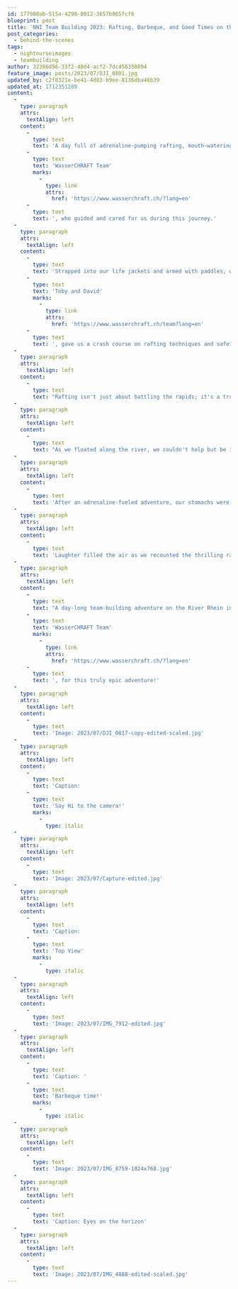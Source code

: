 ```yaml
---
id: 177980ab-515a-4290-8012-3657b865fcf6
blueprint: post
title: 'NNI Team Building 2023: Rafting, Barbeque, and Good Times on the River Vorderrhein in Switzerland!'
post_categories:
  - behind-the-scenes
tags:
  - nightnurseimages
  - teambuilding
author: 32386d56-33f2-40d4-acf2-7dc456350894
feature_image: posts/2023/07/DJI_0801.jpg
updated_by: c2f8321e-be41-4d83-b9ee-8136dba46b39
updated_at: 1712351289
content:
  -
    type: paragraph
    attrs:
      textAlign: left
    content:
      -
        type: text
        text: 'A day full of adrenaline-pumping rafting, mouth-watering barbeque, and laughter-filled moments in the breathtaking Swiss landscapes. A team-building adventure like no other on the magnificent River Rhein in Switzerland with the '
      -
        type: text
        text: 'WasserCHRAFT Team'
        marks:
          -
            type: link
            attrs:
              href: 'https://www.wasserchraft.ch/?lang=en'
      -
        type: text
        text: ', who guided and cared for us during this journey.'
  -
    type: paragraph
    attrs:
      textAlign: left
    content:
      -
        type: text
        text: 'Strapped into our life jackets and armed with paddles, we boarded the rafts, ready to conquer the wild rapids of the River Rhein. Our guides, '
      -
        type: text
        text: 'Toby and David'
        marks:
          -
            type: link
            attrs:
              href: 'https://www.wasserchraft.ch/team?lang=en'
      -
        type: text
        text: ', gave us a crash course on rafting techniques and safety tips, but we were all just eager to get out there and let the river take us on a wild ride.'
  -
    type: paragraph
    attrs:
      textAlign: left
    content:
      -
        type: text
        text: "Rafting isn't just about battling the rapids; it's a true test of teamwork and communication. We quickly learned that we needed to synchronize our paddling, trust our teammates, and shout out instructions to maneuver to the raft successfully. Each rapid brought us closer together as we discovered the power of collaboration and unity."
  -
    type: paragraph
    attrs:
      textAlign: left
    content:
      -
        type: text
        text: "As we floated along the river, we couldn't help but be in awe of Switzerland's natural beauty. Majestic mountains framed the horizon while the gentle flow of the River Rhein carried us past lush greenery."
  -
    type: paragraph
    attrs:
      textAlign: left
    content:
      -
        type: text
        text: 'After an adrenaline-fueled adventure, our stomachs were growling, and it was time to satisfy our appetites. We arrived at a picturesque riverside location where a barbeque feast awaited us. Grills sizzled with an array of marinated chicken and veggie skewers. We gathered around, chatting, laughing, and indulging in the delicious spread. It was the perfect opportunity to relax and bond.'
  -
    type: paragraph
    attrs:
      textAlign: left
    content:
      -
        type: text
        text: 'Laughter filled the air as we recounted the thrilling rapids we conquered and the hilarious near-misses we experienced. We toasted to newfound friendships that had grown stronger throughout the day.'
  -
    type: paragraph
    attrs:
      textAlign: left
    content:
      -
        type: text
        text: "A day-long team-building adventure on the River Rhein in Switzerland is an experience like no other. It's a chance to challenge ourselves, work as a team, and create unforgettable memories. Thank you again, "
      -
        type: text
        text: 'WasserCHRAFT Team'
        marks:
          -
            type: link
            attrs:
              href: 'https://www.wasserchraft.ch/?lang=en'
      -
        type: text
        text: ', for this truly epic adventure!'
  -
    type: paragraph
    attrs:
      textAlign: left
    content:
      -
        type: text
        text: 'Image: 2023/07/DJI_0817-copy-edited-scaled.jpg'
  -
    type: paragraph
    attrs:
      textAlign: left
    content:
      -
        type: text
        text: 'Caption:                                                   '
      -
        type: text
        text: 'Say Hi to the camera!'
        marks:
          -
            type: italic
  -
    type: paragraph
    attrs:
      textAlign: left
    content:
      -
        type: text
        text: 'Image: 2023/07/Capture-edited.jpg'
  -
    type: paragraph
    attrs:
      textAlign: left
    content:
      -
        type: text
        text: 'Caption:                                                    '
      -
        type: text
        text: 'Top View'
        marks:
          -
            type: italic
  -
    type: paragraph
    attrs:
      textAlign: left
    content:
      -
        type: text
        text: 'Image: 2023/07/IMG_7912-edited.jpg'
  -
    type: paragraph
    attrs:
      textAlign: left
    content:
      -
        type: text
        text: 'Caption: '
      -
        type: text
        text: 'Barbeque time!'
        marks:
          -
            type: italic
  -
    type: paragraph
    attrs:
      textAlign: left
    content:
      -
        type: text
        text: 'Image: 2023/07/IMG_8759-1024x768.jpg'
  -
    type: paragraph
    attrs:
      textAlign: left
    content:
      -
        type: text
        text: 'Caption: Eyes on the horizon'
  -
    type: paragraph
    attrs:
      textAlign: left
    content:
      -
        type: text
        text: 'Image: 2023/07/IMG_4888-edited-scaled.jpg'
---
```

